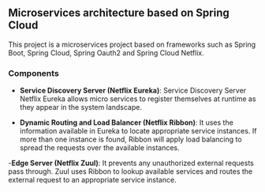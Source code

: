 ## Microservices architecture based on Spring Cloud

This project is a microservices project based on frameworks such as Spring Boot, Spring Cloud, Spring Oauth2 and Spring Cloud Netflix.

### Components

- **Service Discovery Server (Netflix Eureka)**: Service Discovery Server Netflix Eureka allows micro services to register themselves at runtime as they appear in the system landscape.

- **Dynamic Routing and Load Balancer (Netflix Ribbon)**: It uses the information available in Eureka to locate appropriate service instances. If more than one instance is found, Ribbon will apply load balancing to spread the requests over the available instances.

-**Edge Server (Netflix Zuul)**: It prevents any unauthorized external requests pass through. Zuul uses Ribbon to lookup available services and routes the external request to an appropriate service instance.


